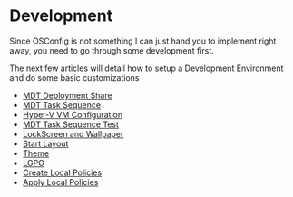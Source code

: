 # Development

Since OSConfig is not something I can just hand you to implement right away, you need to go through some development first.

The next few articles will detail how to setup a Development Environment and do some basic customizations

* [MDT Deployment Share](mdt-deployment-share.md)
* [MDT Task Sequence](mdt-task-sequence.md)
* [Hyper-V VM Configuration](hyper-v-vm-configuration.md)
* [MDT Task Sequence Test](task-sequence-test.md)
* [LockScreen and Wallpaper](lockscreen-and-wallpaper.md)
* [Start Layout](start-layout.md)
* [Theme](theme.md)
* [LGPO](lgpo.md)
* [Create Local Policies](create-local-policies.md)
* [Apply Local Policies](apply-local-policies.md)

